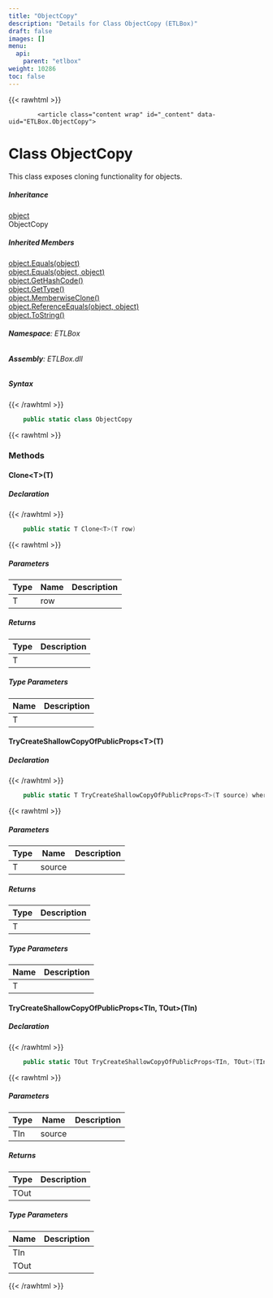 ```yaml
---
title: "ObjectCopy"
description: "Details for Class ObjectCopy (ETLBox)"
draft: false
images: []
menu:
  api:
    parent: "etlbox"
weight: 10286
toc: false
---
```


{{< rawhtml >}}

            <article class="content wrap" id="_content" data-uid="ETLBox.ObjectCopy">
  <h1 id="ETLBox_ObjectCopy" data-uid="ETLBox.ObjectCopy" class="text-break">Class ObjectCopy
</h1>
  <div class="markdown level0 summary"><p>This class exposes cloning functionality for objects.</p>
</div>
  <div class="markdown level0 conceptual"></div>
  <div class="inheritance">
    <h5>Inheritance</h5>
    <div class="level0"><a class="xref" href="https://learn.microsoft.com/dotnet/api/system.object">object</a></div>
    <div class="level1"><span class="xref">ObjectCopy</span></div>
  </div>
  <div class="inheritedMembers">
    <h5>Inherited Members</h5>
    <div>
      <a class="xref" href="https://learn.microsoft.com/dotnet/api/system.object.equals#system-object-equals(system-object)">object.Equals(object)</a>
    </div>
    <div>
      <a class="xref" href="https://learn.microsoft.com/dotnet/api/system.object.equals#system-object-equals(system-object-system-object)">object.Equals(object, object)</a>
    </div>
    <div>
      <a class="xref" href="https://learn.microsoft.com/dotnet/api/system.object.gethashcode">object.GetHashCode()</a>
    </div>
    <div>
      <a class="xref" href="https://learn.microsoft.com/dotnet/api/system.object.gettype">object.GetType()</a>
    </div>
    <div>
      <a class="xref" href="https://learn.microsoft.com/dotnet/api/system.object.memberwiseclone">object.MemberwiseClone()</a>
    </div>
    <div>
      <a class="xref" href="https://learn.microsoft.com/dotnet/api/system.object.referenceequals">object.ReferenceEquals(object, object)</a>
    </div>
    <div>
      <a class="xref" href="https://learn.microsoft.com/dotnet/api/system.object.tostring">object.ToString()</a>
    </div>
  </div>
<h6><strong>Namespace</strong>: ETLBox</h6>
  <h6><strong>Assembly</strong>: ETLBox.dll</h6>
  <h5 id="ETLBox_ObjectCopy_syntax">Syntax</h5>
{{< /rawhtml >}}

```C#
    public static class ObjectCopy
```

{{< rawhtml >}}
  <h3 id="methods">Methods
</h3>
  <a id="ETLBox_ObjectCopy_Clone_" data-uid="ETLBox.ObjectCopy.Clone*"></a>
  <h4 id="ETLBox_ObjectCopy_Clone__1___0_" data-uid="ETLBox.ObjectCopy.Clone``1(``0)">Clone&lt;T&gt;(T)</h4>
  <div class="markdown level1 summary"></div>
  <div class="markdown level1 conceptual"></div>
  <h5 class="declaration">Declaration</h5>
{{< /rawhtml >}}

```C#
    public static T Clone<T>(T row)
```

{{< rawhtml >}}
  <h5 class="parameters">Parameters</h5>
  <table class="table table-bordered table-condensed">
    <thead>
      <tr>
        <th>Type</th>
        <th>Name</th>
        <th>Description</th>
      </tr>
    </thead>
    <tbody>
      <tr>
        <td><span class="xref">T</span></td>
        <td><span class="parametername">row</span></td>
        <td></td>
      </tr>
    </tbody>
  </table>
  <h5 class="returns">Returns</h5>
  <table class="table table-bordered table-condensed">
    <thead>
      <tr>
        <th>Type</th>
        <th>Description</th>
      </tr>
    </thead>
    <tbody>
      <tr>
        <td><span class="xref">T</span></td>
        <td></td>
      </tr>
    </tbody>
  </table>
  <h5 class="typeParameters">Type Parameters</h5>
  <table class="table table-bordered table-condensed">
    <thead>
      <tr>
        <th>Name</th>
        <th>Description</th>
      </tr>
    </thead>
    <tbody>
      <tr>
        <td><span class="parametername">T</span></td>
        <td></td>
      </tr>
    </tbody>
  </table>
  <a id="ETLBox_ObjectCopy_TryCreateShallowCopyOfPublicProps_" data-uid="ETLBox.ObjectCopy.TryCreateShallowCopyOfPublicProps*"></a>
  <h4 id="ETLBox_ObjectCopy_TryCreateShallowCopyOfPublicProps__1___0_" data-uid="ETLBox.ObjectCopy.TryCreateShallowCopyOfPublicProps``1(``0)">TryCreateShallowCopyOfPublicProps&lt;T&gt;(T)</h4>
  <div class="markdown level1 summary"></div>
  <div class="markdown level1 conceptual"></div>
  <h5 class="declaration">Declaration</h5>
{{< /rawhtml >}}

```C#
    public static T TryCreateShallowCopyOfPublicProps<T>(T source) where T : class
```

{{< rawhtml >}}
  <h5 class="parameters">Parameters</h5>
  <table class="table table-bordered table-condensed">
    <thead>
      <tr>
        <th>Type</th>
        <th>Name</th>
        <th>Description</th>
      </tr>
    </thead>
    <tbody>
      <tr>
        <td><span class="xref">T</span></td>
        <td><span class="parametername">source</span></td>
        <td></td>
      </tr>
    </tbody>
  </table>
  <h5 class="returns">Returns</h5>
  <table class="table table-bordered table-condensed">
    <thead>
      <tr>
        <th>Type</th>
        <th>Description</th>
      </tr>
    </thead>
    <tbody>
      <tr>
        <td><span class="xref">T</span></td>
        <td></td>
      </tr>
    </tbody>
  </table>
  <h5 class="typeParameters">Type Parameters</h5>
  <table class="table table-bordered table-condensed">
    <thead>
      <tr>
        <th>Name</th>
        <th>Description</th>
      </tr>
    </thead>
    <tbody>
      <tr>
        <td><span class="parametername">T</span></td>
        <td></td>
      </tr>
    </tbody>
  </table>
  <a id="ETLBox_ObjectCopy_TryCreateShallowCopyOfPublicProps_" data-uid="ETLBox.ObjectCopy.TryCreateShallowCopyOfPublicProps*"></a>
  <h4 id="ETLBox_ObjectCopy_TryCreateShallowCopyOfPublicProps__2___0_" data-uid="ETLBox.ObjectCopy.TryCreateShallowCopyOfPublicProps``2(``0)">TryCreateShallowCopyOfPublicProps&lt;TIn, TOut&gt;(TIn)</h4>
  <div class="markdown level1 summary"></div>
  <div class="markdown level1 conceptual"></div>
  <h5 class="declaration">Declaration</h5>
{{< /rawhtml >}}

```C#
    public static TOut TryCreateShallowCopyOfPublicProps<TIn, TOut>(TIn source) where TOut : class
```

{{< rawhtml >}}
  <h5 class="parameters">Parameters</h5>
  <table class="table table-bordered table-condensed">
    <thead>
      <tr>
        <th>Type</th>
        <th>Name</th>
        <th>Description</th>
      </tr>
    </thead>
    <tbody>
      <tr>
        <td><span class="xref">TIn</span></td>
        <td><span class="parametername">source</span></td>
        <td></td>
      </tr>
    </tbody>
  </table>
  <h5 class="returns">Returns</h5>
  <table class="table table-bordered table-condensed">
    <thead>
      <tr>
        <th>Type</th>
        <th>Description</th>
      </tr>
    </thead>
    <tbody>
      <tr>
        <td><span class="xref">TOut</span></td>
        <td></td>
      </tr>
    </tbody>
  </table>
  <h5 class="typeParameters">Type Parameters</h5>
  <table class="table table-bordered table-condensed">
    <thead>
      <tr>
        <th>Name</th>
        <th>Description</th>
      </tr>
    </thead>
    <tbody>
      <tr>
        <td><span class="parametername">TIn</span></td>
        <td></td>
      </tr>
      <tr>
        <td><span class="parametername">TOut</span></td>
        <td></td>
      </tr>
    </tbody>
  </table>

{{< /rawhtml >}}
